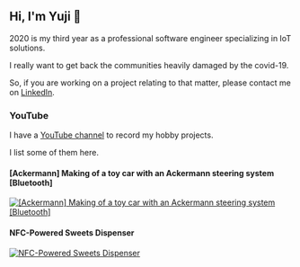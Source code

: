 ## Hi, I'm Yuji 👋

2020 is my third year as a professional software engineer specializing in IoT solutions.

I really want to get back the communities heavily damaged by the covid-19.

So, if you are working on a project relating to that matter, please contact me on [LinkedIn](https://www.linkedin.com/in/yuji-tabata-76692018b/).

### YouTube

I have a [YouTube channel](https://www.youtube.com/channel/UCiO95Tufp1g0TtD9Q-xgw4A?view_as=subscriber) to record my hobby projects.

I list some of them here.

#### [Ackermann] Making of a toy car with an Ackermann steering system [Bluetooth]

[![[Ackermann] Making of a toy car with an Ackermann steering system [Bluetooth]](https://img.youtube.com/vi/bFkqx2st1tw/0.jpg)](https://www.youtube.com/watch?v=bFkqx2st1tw)

#### NFC-Powered Sweets Dispenser

[![NFC-Powered Sweets Dispenser](https://img.youtube.com/vi/lmBeMiB2ICY/0.jpg)](https://www.youtube.com/watch?v=lmBeMiB2ICY)

<!--
**uztbt/uztbt** is a ✨ _special_ ✨ repository because its `README.md` (this file) appears on your GitHub profile.

Here are some ideas to get you started:

- 🔭 I’m currently working on ...
- 🌱 I’m currently learning ...
- 👯 I’m looking to collaborate on ...
- 🤔 I’m looking for help with ...
- 💬 Ask me about ...
- 📫 How to reach me: ...
- 😄 Pronouns: ...
- ⚡ Fun fact: ...
-->
